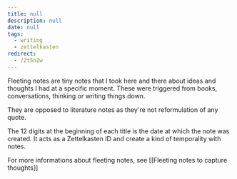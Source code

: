 ```yaml
---
title: null
description: null
date: null
tags:
  - writing
  - zettelkasten
redirect:
  - /2t5nZw
---
```


Fleeting notes are tiny notes that I took here and there about ideas and thoughts I had at a specific moment. These were triggered from books, conversations, thinking or writing things down.

They are opposed to literature notes as they're not reformulation of any quote.

The 12 digits at the beginning of each title is the date at which the note was created. It acts as a Zettelkasten ID and create a kind of temporality with notes.

For more informations about fleeting notes, see [[Fleeting notes to capture thoughts]]
